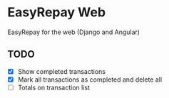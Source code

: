 # EasyRepay Web

EasyRepay for the web (Django and Angular)

## TODO

- [x] Show completed transactions
- [x] Mark all transactions as completed and delete all
- [ ] Totals on transaction list
